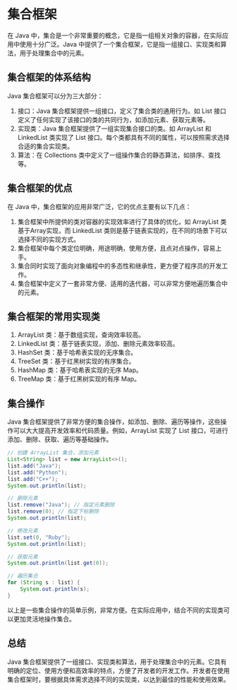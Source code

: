 # 集合框架

在 Java 中，集合是一个非常重要的概念，它是指一组相关对象的容器，在实际应用中使用十分广泛。Java 中提供了一个集合框架，它是指一组接口、实现类和算法，用于处理集合中的元素。

## 集合框架的体系结构

Java 集合框架可以分为三大部分：

1. 接口：Java 集合框架提供一组接口，定义了集合类的通用行为。如 List 接口定义了任何实现了该接口的类的共同行为，如添加元素、获取元素等。
2. 实现类：Java 集合框架提供了一组实现集合接口的类。如 ArrayList 和 LinkedList 类实现了 List 接口。每个类都具有不同的属性，可以按照需求选择合适的集合实现类。
3. 算法：在 Collections 类中定义了一组操作集合的静态算法，如排序、查找等。

## 集合框架的优点

在 Java 中，集合框架的应用非常广泛，它的优点主要有以下几点：

1. 集合框架中所提供的类对容器的实现效率进行了具体的优化，如 ArrayList 类基于Array实现，而 LinkedList 类则是基于链表实现的，在不同的场景下可以选择不同的实现方式。
2. 集合框架中每个类定位明确，用途明确，使用方便，且点对点操作，容易上手。
3. 集合同时实现了面向对象编程中的多态性和继承性，更方便了程序员的开发工作。
4. 集合框架中定义了一套非常方便、适用的迭代器，可以非常方便地遍历集合中的元素。

## 集合框架的常用实现类

1. ArrayList 类：基于数组实现，查询效率较高。
2. LinkedList 类：基于链表实现，添加、删除元素效率较高。
3. HashSet 类：基于哈希表实现的无序集合。
4. TreeSet 类：基于红黑树实现的有序集合。
5. HashMap 类：基于哈希表实现的无序 Map。
6. TreeMap 类：基于红黑树实现的有序 Map。

## 集合操作

Java 集合框架提供了非常方便的集合操作，如添加、删除、遍历等操作，这些操作可以大大提高开发效率和代码质量。例如，ArrayList 实现了 List 接口，可进行添加、删除、获取、遍历等基础操作。

``` java
// 创建 ArrayList 集合，添加元素
List<String> list = new ArrayList<>();
list.add("Java");
list.add("Python");
list.add("C++");
System.out.println(list);

// 删除元素
list.remove("Java"); // 指定元素删除
list.remove(0); // 指定下标删除
System.out.println(list);

// 修改元素
list.set(0, "Ruby");
System.out.println(list);

// 获取元素
System.out.println(list.get(0));

// 遍历集合
for (String s : list) {
    System.out.println(s);
}
```

以上是一些集合操作的简单示例，非常方便。在实际应用中，结合不同的实现类可以更加灵活地操作集合。

## 总结

Java 集合框架提供了一组接口、实现类和算法，用于处理集合中的元素。它具有明确的定位、使用方便和高效率的特点，方便了开发者的开发工作。开发者在使用集合框架时，要根据具体需求选择不同的实现类，以达到最佳的性能和使用效果。